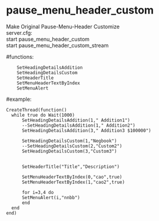 # pause_menu_header_custom  
Make Original Pause-Menu-Header Customize  
server.cfg:  
start pause_menu_header_custom  
start pause_menu_header_custom_stream  

#functions:  
```
    SetHeadingDetailsAddition  
    SetHeadingDetailsCustom  
    SetHeaderTitle  
    SetMenuHeaderTextByIndex  
    SetMenuAlert  
```

#example:  
```
CreateThread(function()
  while true do Wait(1000)
      SetHeadingDetailsAddition(1," Addition1")
      --SetHeadingDetailsAddition(1," Addition2")
      SetHeadingDetailsAddition(3," Addition3 $100000")

      SetHeadingDetailsCustom(1,"Negbook")
      --SetHeadingDetailsCustom(2,"Custom2")
      SetHeadingDetailsCustom(3,"Custom3")


      SetHeaderTitle("Title","Description")

      SetMenuHeaderTextByIndex(0,"cao",true)
      SetMenuHeaderTextByIndex(1,"cao2",true)

      for i=3,4 do 
      SetMenuAlert(i,"nnbb")
      end 
  end 
end)
```

